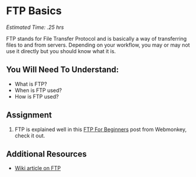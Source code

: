 # FTP Basics
*Estimated Time: .25 hrs*

FTP stands for File Transfer Protocol and is basically a way of transferring files to and from servers.  Depending on your workflow, you may or may not use it directly but you should know what it is.

## You Will Need To Understand:
* What is FTP?
* When is FTP used?
* How is FTP used?

## Assignment

1. FTP is explained well in this [FTP For Beginners](http://www.webmonkey.com/2010/02/ftp_for_beginners/) post from Webmonkey, check it out.

## Additional Resources

* [Wiki article on FTP](http://en.wikipedia.org/wiki/File_Transfer_Protocol)